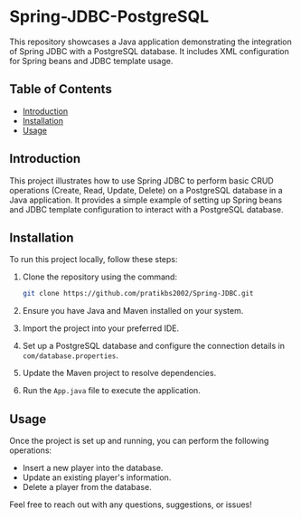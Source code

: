 # Spring-JDBC-PostgreSQL

This repository showcases a Java application demonstrating the integration of Spring JDBC with a PostgreSQL database. It includes XML configuration for Spring beans and JDBC template usage.

## Table of Contents

- [Introduction](#introduction)
- [Installation](#installation)
- [Usage](#usage)

## Introduction

This project illustrates how to use Spring JDBC to perform basic CRUD operations (Create, Read, Update, Delete) on a PostgreSQL database in a Java application. It provides a simple example of setting up Spring beans and JDBC template configuration to interact with a PostgreSQL database.

## Installation

To run this project locally, follow these steps:

1. Clone the repository using the command:

   ```bash
   git clone https://github.com/pratikbs2002/Spring-JDBC.git
   ```

2. Ensure you have Java and Maven installed on your system.

3. Import the project into your preferred IDE.

4. Set up a PostgreSQL database and configure the connection details in `com/database.properties`.

5. Update the Maven project to resolve dependencies.

6. Run the `App.java` file to execute the application.

## Usage

Once the project is set up and running, you can perform the following operations:

- Insert a new player into the database.
- Update an existing player's information.
- Delete a player from the database.

Feel free to reach out with any questions, suggestions, or issues!
